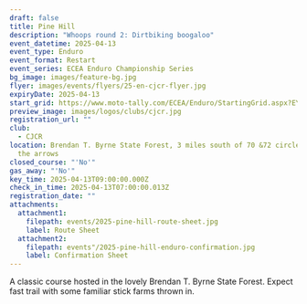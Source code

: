 ```yaml
---
draft: false
title: Pine Hill
description: "Whoops round 2: Dirtbiking boogaloo"
event_datetime: 2025-04-13
event_type: Enduro
event_format: Restart
event_series: ECEA Enduro Championship Series
bg_image: images/feature-bg.jpg
flyer: images/events/flyers/25-en-cjcr-flyer.jpg
expiryDate: 2025-04-13
start_grid: https://www.moto-tally.com/ECEA/Enduro/StartingGrid.aspx?EY=2025&EID=5
preview_image: images/logos/clubs/cjcr.jpg
registration_url: ""
club:
  - CJCR
location: Brendan T. Byrne State Forest, 3 miles south of 70 &72 circle, Follow
  the arrows
closed_course: "'No'"
gas_away: "'No'"
key_time: 2025-04-13T09:00:00.000Z
check_in_time: 2025-04-13T07:00:00.013Z
registration_date: ""
attachments:
  attachment1:
    filepath: events/2025-pine-hill-route-sheet.jpg
    label: Route Sheet
  attachment2:
    filepath: events"/2025-pine-hill-enduro-confirmation.jpg
    label: Confirmation Sheet
---
```


A classic course hosted in the lovely Brendan T. Byrne State Forest. Expect fast trail with some familiar stick farms thrown in.
